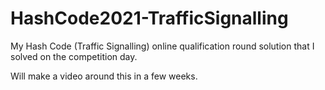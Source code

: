 # HashCode2021-TrafficSignalling
 My Hash Code (Traffic Signalling) online qualification round solution that I solved on the competition day.

 Will make a video around this in a few weeks.
